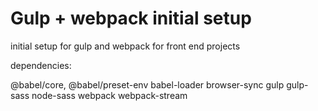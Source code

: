 # Gulp + webpack initial setup

initial setup for gulp and webpack for front end projects

dependencies:

@babel/core,
@babel/preset-env
babel-loader
browser-sync
gulp
gulp-sass
node-sass
webpack
webpack-stream
